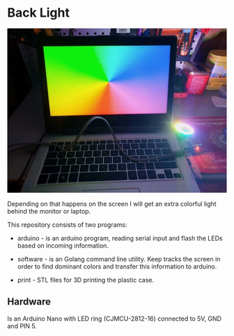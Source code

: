 # Back Light

![version - 1 - demo](/pics/demo-min.jpg)

Depending on that happens on the screen I will get an extra colorful light behind the monitor or laptop.

This repository consists of two programs:

- arduino - is an arduino program, reading serial input and flash the LEDs based on incoming information.

- software - is an Golang command line utility. Keep tracks the screen in order to find dominant colors and transfer this information to arduino.

- print - STL files for 3D printing the plastic case.

## Hardware

Is an Arduino Nano with LED ring (CJMCU-2812-16) connected to 5V, GND and PIN 5.
